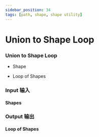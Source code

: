 ```yaml
---
sidebar_position: 34
tags: [path, shape, shape utility]
---
```


# Union to Shape Loop

<div className="patch-container">
    <div className="patch processor">
        <h3>Union to Shape Loop</h3>
        <ul className="inputs">
            <li>Shape</li>
        </ul>
        <ul className="outputs">
            <li>Loop of Shapes</li>
        </ul>
    </div>
</div>

<div className="port-descriptions">
<div className="inputs">

### Input 输入

#### Shapes


</div>
<div className="outputs">

### Output 输出

#### Loop of Shapes

</div>
</div>